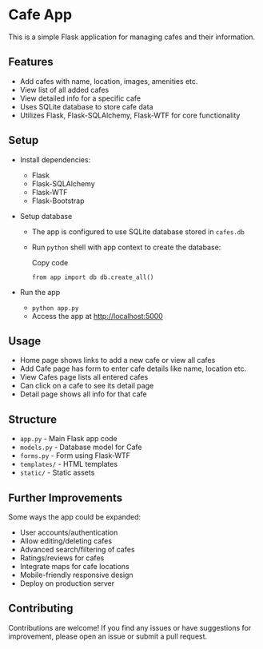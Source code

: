 
# Cafe App

This is a simple Flask application for managing cafes and their information.

## Features

-   Add cafes with name, location, images, amenities etc.
-   View list of all added cafes
-   View detailed info for a specific cafe
-   Uses SQLite database to store cafe data
-   Utilizes Flask, Flask-SQLAlchemy, Flask-WTF for core functionality

## Setup

-   Install dependencies:
    -   Flask
    -   Flask-SQLAlchemy
    -   Flask-WTF
    -   Flask-Bootstrap
-   Setup database
    -   The app is configured to use SQLite database stored in  `cafes.db`
    -   Run  `python`  shell with app context to create the database:
        
        Copy code
        
        `from app import db db.create_all()`
        
-   Run the app
    -   `python app.py`
    -   Access the app at  [http://localhost:5000](http://localhost:5000/)

## Usage

-   Home page shows links to add a new cafe or view all cafes
-   Add Cafe page has form to enter cafe details like name, location etc.
-   View Cafes page lists all entered cafes
-   Can click on a cafe to see its detail page
-   Detail page shows all info for that cafe

## Structure

-   `app.py`  - Main Flask app code
-   `models.py`  - Database model for Cafe
-   `forms.py`  - Form using Flask-WTF
-   `templates/`  - HTML templates
-   `static/`  - Static assets

## Further Improvements

Some ways the app could be expanded:

-   User accounts/authentication
-   Allow editing/deleting cafes
-   Advanced search/filtering of cafes
-   Ratings/reviews for cafes
-   Integrate maps for cafe locations
-   Mobile-friendly responsive design
-   Deploy on production server


## Contributing

Contributions are welcome! If you find any issues or have suggestions for improvement, please open an issue or submit a pull request.